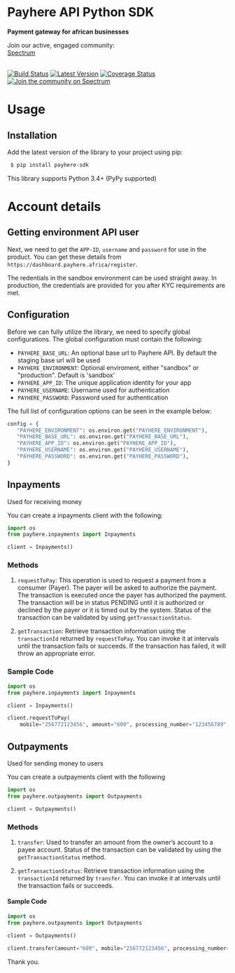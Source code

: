 # Payhere API Python SDK</h1>

<strong>Payment gateway for african businesses</strong>

<div>
  Join our active, engaged community: <br>
  <a href="https://spectrum.chat/payhere-api-sdk/">Spectrum</a>
  <br><br>
</div>


[![Build Status](https://travis-ci.com/rileydigitalservices/payhere-python-sdk.svg?branch=master)](https://travis-ci.com/rileydigitalservices/payhere-python-sdk)
[![Latest Version](https://img.shields.io/pypi/v/tox-travis.svg)](https://badge.fury.io/js/payhere-python-sdk)
[![Coverage Status](https://coveralls.io/repos/github/rileydigitalservices/payhere-python-sdk/badge.svg?branch=master)](https://coveralls.io/github/rileydigitalservices/payhere-python-sdk?branch=master)
[![Join the community on Spectrum](https://withspectrum.github.io/badge/badge.svg)](https://spectrum.chat/payhere-api-developers/)


# Usage

## Installation

Add the latest version of the library to your project using pip:

```bash
 $ pip install payhere-sdk
```

This library supports Python 3.4+ (PyPy supported)

# Account details

## Getting environment API user 

Next, we need to get the `APP-ID`, `username` and `password` for use in the product. You can get these details from `https://dashboard.payhere.africa/register`.

The redentials in the sandbox environment can be used straight away. In production, the credentials are provided for you after KYC requirements are met.

## Configuration

Before we can fully utilize the library, we need to specify global configurations. The global configuration must contain the following:

* `PAYHERE_BASE_URL`: An optional base url to Payhere API. By default the staging base url will be used
* `PAYHERE_ENVIRONMENT`: Optional enviroment, either "sandbox" or "production". Default is 'sandbox'
* `PAYHERE_APP_ID`: The unique application identity for your app
* `PAYHERE_USERNAME`: Username used for authentication
* `PAYHERE_PASSWORD`: Password used for authentication

The full list of configuration options can be seen in the example below:

 ```python
 config = {
    "PAYHERE_ENVIRONMENT": os.environ.get("PAYHERE_ENVIRONMENT"), 
    "PAYHERE_BASE_URL": os.environ.get("PAYHERE_BASE_URL"), 
    "PAYHERE_APP_ID": os.environ.get("PAYHERE_APP_ID"),
    "PAYHERE_USERNAME": os.environ.get("PAYHERE_USERNAME"), 
    "PAYHERE_PASSWORD": os.environ.get("PAYHERE_PASSWORD"),
}
```

## Inpayments
Used for receiving money

You can create a inpayments client with the following:

```python
import os
from payhere.inpayments import Inpayments

client = Inpayments()
```

### Methods

1. `requestToPay`: This operation is used to request a payment from a consumer (Payer). The payer will be asked to authorize the payment. The transaction is executed once the payer has authorized the payment. The transaction will be in status PENDING until it is authorized or declined by the payer or it is timed out by the system. Status of the transaction can be validated by using `getTransactionStatus`.

2. `getTransaction`: Retrieve transaction information using the `transactionId` returned by `requestToPay`. You can invoke it at intervals until the transaction fails or succeeds. If the transaction has failed, it will throw an appropriate error. 

### Sample Code

```python
import os
from payhere.inpayments import Inpayments

client = Inpayments()

client.requestToPay(
    mobile="256772123456", amount="600", processing_number="123456789", narration="dd")
```

## Outpayments

Used for sending money to users

You can create a outpayments client with the following

```python
import os
from payhere.outpayments import Outpayments

client = Outpayments()
```

### Methods

1. `transfer`: Used to transfer an amount from the owner’s account to a payee account. Status of the transaction can be validated by using the `getTransactionStatus` method.

2. `getTransactionStatus`: Retrieve transaction information using the `transactionId` returned by `transfer`. You can invoke it at intervals until the transaction fails or succeeds.

#### Sample Code

```python
import os
from payhere.outpayments import Outpayments

client = Outpayments()

client.transfer(amount="600", mobile="256772123456", processing_number="123456789", narration="dd")

```

Thank you.
